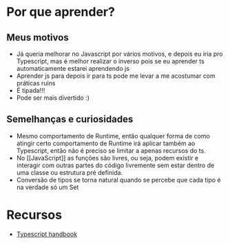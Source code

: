 # Por que aprender?
## Meus motivos
- Já queria melhorar no Javascript por vários motivos, e depois eu iria pro Typescript, mas é melhor realizar o inverso pois se eu aprender ts automaticamente estarei aprendendo js
- Aprender js para depois ir para ts pode me levar a me acostumar com práticas ruins
- É tipada!!!
- Pode ser mais divertido :)
## Semelhanças e curiosidades 
- Mesmo comportamento de Runtime, então qualquer forma de como atingir certo comportamento de Runtime irá aplicar também ao Typescript, então não é preciso se limitar a apenas recursos do ts.
- No [[JavaScript]] as funções são livres, ou seja, podem existir e interagir com outras partes do código livremente sem estar dentro de uma classe ou estrutura pré definida.
- Conversão de tipos se torna natural quando se percebe que cada tipo é na verdade só um Set

# Recursos 
- [Typescript handbook](https://www.typescriptlang.org/)